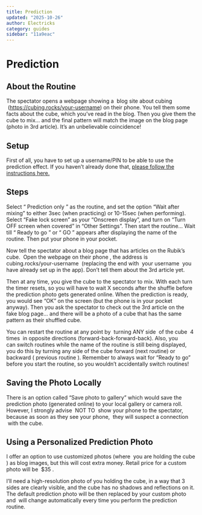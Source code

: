 ```yaml
---
title: Prediction
updated: "2025-10-26"
author: Electricks
category: guides
sidebar: "11a9eac"
---
```


# Prediction

## About the Routine

The spectator opens a webpage showing a  blog site about cubing  (https://cubing.rocks/your-username) on their phone. You tell them some facts about the cube, which you’ve read in the blog. Then you give them the cube to mix… and the final pattern will match the image on the blog page (photo in 3rd article). It’s an unbelievable coincidence!

## Setup

First of all, you have to set up a username/PIN to be able to use the prediction effect. If you haven’t already done that, [please follow the instructions here.](https://cubesmith.info/setting-up-the-prediction)

## Steps

Select “ Prediction only ” as the routine, and set the option “Wait after mixing” to either 3sec (when practicing) or 10-15sec (when performing). Select “Fake lock screen” as your “Onscreen display”, and turn on “Turn OFF screen when covered” in “Other Settings”. Then start the routine… Wait till “ Ready to go ” or “ GO ” appears after displaying the name of the routine. Then put your phone in your pocket.

Now tell the spectator about a blog page that has articles on the Rubik’s cube.  Open the webpage on their phone , the address is  cubing.rocks/your-username  (replacing the end with  your username  you have already set up in the app). Don’t tell them about the 3rd article yet.

Then at any time, you give the cube to the spectator to mix. With each turn the timer resets, so you will have to wait X seconds after the shuffle before the prediction photo gets generated online. When the prediction is ready, you would see “OK” on the screen (but the phone is in your pocket anyway). Then you ask the spectator to check out the 3rd article on the fake blog page… and there will be a photo of a cube that has the same pattern as their shuffled cube.

You can restart the routine at any point by  turning ANY side  of the cube  4 times  in opposite directions (forward-back-forward-back). Also, you can switch routines while the name of the routine is still being displayed, you do this by turning any side of the cube forward (next routine) or backward ( previous routine ). Remember to always wait for “Ready to go” before you start the routine, so you wouldn’t accidentally switch routines!

## Saving the Photo Locally

There is an option called “Save photo to gallery” which would save the prediction photo (generated online) to your local gallery or camera roll. However, I strongly advise  NOT TO  show your phone to the spectator, because as soon as they see your phone,  they will suspect a connection  with the cube.

## Using a Personalized Prediction Photo

I offer an option to use customized photos (where  you are holding the cube ) as blog images, but this will cost extra money. Retail price for a custom photo will be  $35 .

I’ll need a high-resolution photo of you holding the cube, in a way that 3 sides are clearly visible, and the cube has no shadows and reflections on it. The default prediction photo will be then replaced by your custom photo and  will change automatically every time you perform the prediction routine.